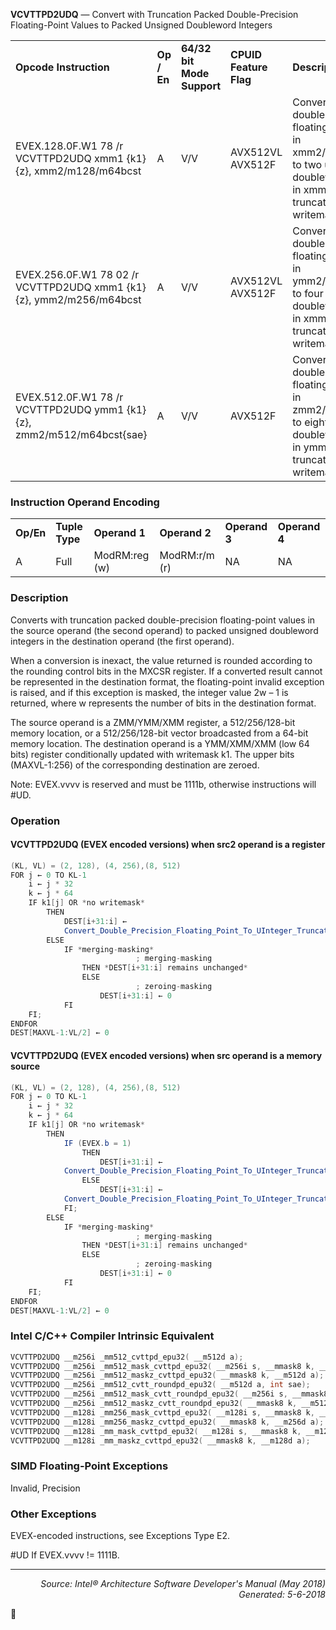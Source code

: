<b>VCVTTPD2UDQ</b> — Convert with Truncation Packed Double-Precision Floating-Point Values to
Packed Unsigned Doubleword Integers
<table>
	<tr>
		<td><b>Opcode Instruction</b></td>
		<td><b>Op / En</b></td>
		<td><b>64/32 bit Mode Support</b></td>
		<td><b>CPUID Feature Flag</b></td>
		<td><b>Description</b></td>
	</tr>
	<tr>
		<td>EVEX.128.0F.W1 78 /r VCVTTPD2UDQ xmm1 {k1}{z}, xmm2/m128/m64bcst</td>
		<td>A</td>
		<td>V/V</td>
		<td>AVX512VL AVX512F</td>
		<td>Convert two packed double-precision floating-point values in xmm2/m128/m64bcst to two unsigned doubleword integers in xmm1 using truncation subject to writemask k1.</td>
	</tr>
	<tr>
		<td>EVEX.256.0F.W1 78 02 /r VCVTTPD2UDQ xmm1 {k1}{z}, ymm2/m256/m64bcst</td>
		<td>A</td>
		<td>V/V</td>
		<td>AVX512VL AVX512F</td>
		<td>Convert four packed double-precision floating-point values in ymm2/m256/m64bcst to four unsigned doubleword integers in xmm1 using truncation subject to writemask k1.</td>
	</tr>
	<tr>
		<td>EVEX.512.0F.W1 78 /r VCVTTPD2UDQ ymm1 {k1}{z}, zmm2/m512/m64bcst{sae}</td>
		<td>A</td>
		<td>V/V</td>
		<td>AVX512F</td>
		<td>Convert eight packed double-precision floating-point values in zmm2/m512/m64bcst to eight unsigned doubleword integers in ymm1 using truncation subject to writemask k1.</td>
	</tr>
</table>


### Instruction Operand Encoding
<table>
	<tr>
		<td><b>Op/En</b></td>
		<td><b>Tuple Type</b></td>
		<td><b>Operand 1</b></td>
		<td><b>Operand 2</b></td>
		<td><b>Operand 3</b></td>
		<td><b>Operand 4</b></td>
	</tr>
	<tr>
		<td>A</td>
		<td>Full</td>
		<td>ModRM:reg (w)</td>
		<td>ModRM:r/m (r)</td>
		<td>NA</td>
		<td>NA</td>
	</tr>
</table>


### Description
Converts with truncation packed double-precision floating-point values in the source operand (the second operand)
to packed unsigned doubleword integers in the destination operand (the first operand).

When a conversion is inexact, the value returned is rounded according to the rounding control bits in the MXCSR
register. If a converted result cannot be represented in the destination format, the floating-point invalid exception
is raised, and if this exception is masked, the integer value 2w – 1 is returned, where w represents the number of
bits in the destination format.

The source operand is a ZMM/YMM/XMM register, a 512/256/128-bit memory location, or a 512/256/128-bit vector
broadcasted from a 64-bit memory location. The destination operand is a YMM/XMM/XMM (low 64 bits) register
conditionally updated with writemask k1. The upper bits (MAXVL-1:256) of the corresponding destination are
zeroed.

Note: EVEX.vvvv is reserved and must be 1111b, otherwise instructions will \#UD.

### Operation


#### VCVTTPD2UDQ (EVEX encoded versions) when src2 operand is a register
```java
(KL, VL) = (2, 128), (4, 256),(8, 512)
FOR j ← 0 TO KL-1
    i ← j * 32
    k ← j * 64
    IF k1[j] OR *no writemask*
        THEN 
            DEST[i+31:i] ←
            Convert_Double_Precision_Floating_Point_To_UInteger_Truncate(SRC[k+63:k])
        ELSE 
            IF *merging-masking*
                            ; merging-masking
                THEN *DEST[i+31:i] remains unchanged*
                ELSE 
                            ; zeroing-masking
                    DEST[i+31:i] ← 0
            FI
    FI;
ENDFOR
DEST[MAXVL-1:VL/2] ← 0
```
#### VCVTTPD2UDQ (EVEX encoded versions) when src operand is a memory source
```java
(KL, VL) = (2, 128), (4, 256),(8, 512)
FOR j ← 0 TO KL-1
    i ← j * 32
    k ← j * 64
    IF k1[j] OR *no writemask*
        THEN 
            IF (EVEX.b = 1) 
                THEN
                    DEST[i+31:i] ←
            Convert_Double_Precision_Floating_Point_To_UInteger_Truncate(SRC[63:0])
                ELSE 
                    DEST[i+31:i] ←
            Convert_Double_Precision_Floating_Point_To_UInteger_Truncate(SRC[k+63:k])
            FI;
        ELSE 
            IF *merging-masking*
                            ; merging-masking
                THEN *DEST[i+31:i] remains unchanged*
                ELSE 
                            ; zeroing-masking
                    DEST[i+31:i] ← 0
            FI
    FI;
ENDFOR
DEST[MAXVL-1:VL/2] ← 0
```
### Intel C/C++ Compiler Intrinsic Equivalent
```c
VCVTTPD2UDQ __m256i _mm512_cvttpd_epu32( __m512d a);
VCVTTPD2UDQ __m256i _mm512_mask_cvttpd_epu32( __m256i s, __mmask8 k, __m512d a);
VCVTTPD2UDQ __m256i _mm512_maskz_cvttpd_epu32( __mmask8 k, __m512d a);
VCVTTPD2UDQ __m256i _mm512_cvtt_roundpd_epu32( __m512d a, int sae);
VCVTTPD2UDQ __m256i _mm512_mask_cvtt_roundpd_epu32( __m256i s, __mmask8 k, __m512d a, int sae);
VCVTTPD2UDQ __m256i _mm512_maskz_cvtt_roundpd_epu32( __mmask8 k, __m512d a, int sae);
VCVTTPD2UDQ __m128i _mm256_mask_cvttpd_epu32( __m128i s, __mmask8 k, __m256d a);
VCVTTPD2UDQ __m128i _mm256_maskz_cvttpd_epu32( __mmask8 k, __m256d a);
VCVTTPD2UDQ __m128i _mm_mask_cvttpd_epu32( __m128i s, __mmask8 k, __m128d a);
VCVTTPD2UDQ __m128i _mm_maskz_cvttpd_epu32( __mmask8 k, __m128d a);
```
### SIMD Floating-Point Exceptions
Invalid, Precision

### Other Exceptions

EVEX-encoded instructions, see Exceptions Type E2.
<p>#UD
If EVEX.vvvv != 1111B.

 --- 
<p align="right"><i>Source: Intel® Architecture Software Developer's Manual (May 2018)<br>Generated: 5-6-2018</i></p>
